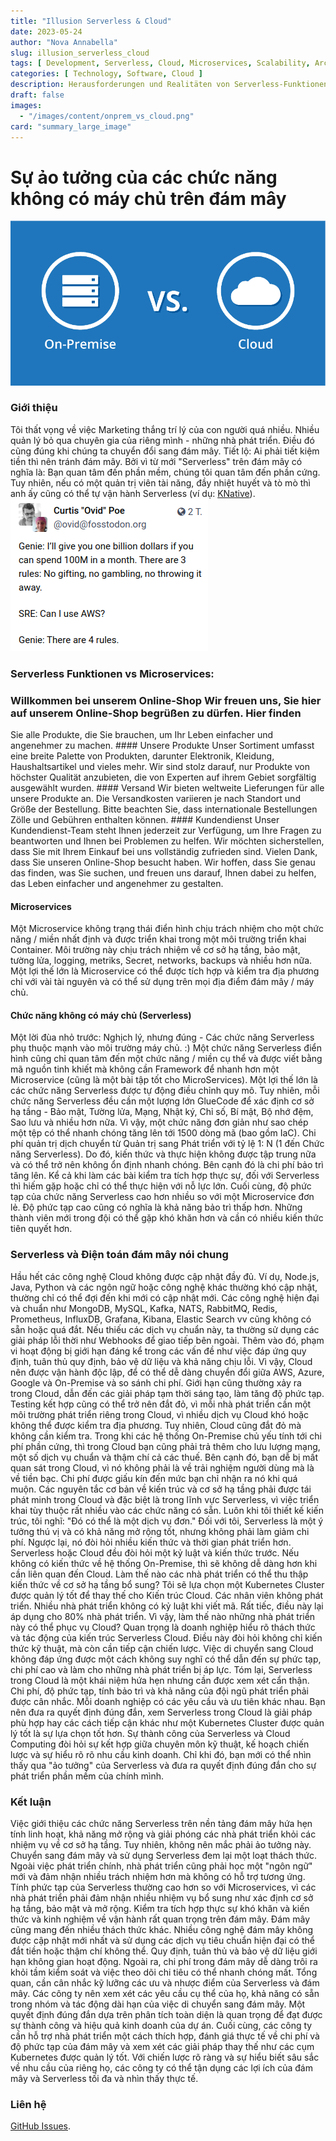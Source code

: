 ```yaml
---
title: "Illusion Serverless & Cloud"
date: 2023-05-24
author: "Nova Annabella"
slug: illusion_serverless_cloud
tags: [ Development, Serverless, Cloud, Microservices, Scalability, Architecture, Infrastructure ]
categories: [ Technology, Software, Cloud ]
description: Herausforderungen und Realitäten von Serverless-Funktionen in der Cloud. Wertvolle Einblicke für Unternehmen, die eine Migration zur Cloud in Erwägung ziehen
draft: false
images:
  - "/images/content/onprem_vs_cloud.png"
card: "summary_large_image"
---
```




# Sự ảo tưởng của các chức năng không có máy chủ trên đám mây

![aws_costs_twitter_1](/images/content/onprem_vs_cloud.png)

### Giới thiệu

Tôi thất vọng về việc Marketing thắng trí lý của con người quá nhiều. Nhiều quản lý bỏ qua chuyên gia của riêng mình -
những nhà phát triển. Điều đó cũng đúng khi chúng ta chuyển đổi sang đám mây. Tiết lộ: Ai phải tiết kiệm tiền thì nên
tránh đám mây. Bởi vì từ mới "Serverless" trên đám mây có nghĩa là: Bạn quan tâm đến phần mềm, chúng tôi quan tâm đến
phần cứng. Tuy nhiên, nếu có một quản trị viên tài năng, đầy nhiệt huyết và tò mò thì anh ấy cũng có thể tự vận hành
Serverless (ví dụ: [KNative](https://knative.dev)). ![aws_costs_twitter_1](/images/content/aws_costs_twitter_1.png)

### Serverless Funktionen vs Microservices:

### Willkommen bei unserem Online-Shop Wir freuen uns, Sie hier auf unserem Online-Shop begrüßen zu dürfen. Hier finden
Sie alle Produkte, die Sie brauchen, um Ihr Leben einfacher und angenehmer zu machen. #### Unsere Produkte Unser
Sortiment umfasst eine breite Palette von Produkten, darunter Elektronik, Kleidung, Haushaltsartikel und vieles mehr.
Wir sind stolz darauf, nur Produkte von höchster Qualität anzubieten, die von Experten auf ihrem Gebiet sorgfältig
ausgewählt wurden. #### Versand Wir bieten weltweite Lieferungen für alle unsere Produkte an. Die Versandkosten
variieren je nach Standort und Größe der Bestellung. Bitte beachten Sie, dass internationale Bestellungen Zölle und
Gebühren enthalten können. #### Kundendienst Unser Kundendienst-Team steht Ihnen jederzeit zur Verfügung, um Ihre
Fragen zu beantworten und Ihnen bei Problemen zu helfen. Wir möchten sicherstellen, dass Sie mit Ihrem Einkauf bei uns
vollständig zufrieden sind. Vielen Dank, dass Sie unseren Online-Shop besucht haben. Wir hoffen, dass Sie genau das
finden, was Sie suchen, und freuen uns darauf, Ihnen dabei zu helfen, das Leben einfacher und angenehmer zu gestalten.

#### Microservices

Một Microservice không trạng thái điển hình chịu trách nhiệm cho một chức năng / miền nhất định và được triển khai trong
một môi trường triển khai Container. Môi trường này chịu trách nhiệm về cơ sở hạ tầng, bảo mật, tường lửa, logging,
metriks, Secret, networks, backups và nhiều hơn nữa. Một lợi thế lớn là Microservice có thể được tích hợp và kiểm tra
địa phương chỉ với vài tài nguyên và có thể sử dụng trên mọi địa điểm đám mây / máy chủ.

#### Chức năng không có máy chủ (Serverless)

Một lời đùa nhỏ trước: Nghịch lý, nhưng đúng - Các chức năng Serverless phụ thuộc mạnh vào môi trường máy chủ. :) Một
chức năng Serverless điển hình cũng chỉ quan tâm đến một chức năng / miền cụ thể và được viết bằng mã nguồn tinh khiết
mà không cần Framework để nhanh hơn một Microservice (cũng là một bài tập tốt cho MicroServices). Một lợi thế lớn là các
chức năng Serverless được tự động điều chỉnh quy mô. Tuy nhiên, mỗi chức năng Serverless đều cần một lượng lớn GlueCode
để xác định cơ sở hạ tầng - Bảo mật, Tường lửa, Mạng, Nhật ký, Chỉ số, Bí mật, Bộ nhớ đệm, Sao lưu và nhiều hơn nữa. Vì
vậy, một chức năng đơn giản như sao chép một tệp có thể nhanh chóng tăng lên tới 1500 dòng mã (bao gồm IaC). Chi phí
quản trị dịch chuyển từ Quản trị sang Phát triển với tỷ lệ 1: N (1 đến Chức năng Serverless). Do đó, kiến thức và thực
hiện không được tập trung nữa và có thể trở nên không ổn định nhanh chóng. Bên cạnh đó là chi phí bảo trì tăng lên. Kể
cả khi làm các bài kiểm tra tích hợp thực sự, đối với Serverless thì hiếm gặp hoặc chỉ có thể thực hiện với nỗ lực lớn.
Cuối cùng, độ phức tạp của chức năng Serverless cao hơn nhiều so với một Microservice đơn lẻ. Độ phức tạp cao cũng có
nghĩa là khả năng bảo trì thấp hơn. Những thành viên mới trong đội có thể gặp khó khăn hơn và cần có nhiều kiến thức
tiên quyết hơn.

### Serverless và Điện toán đám mây nói chung

Hầu hết các công nghệ Cloud không được cập nhật đầy đủ. Ví dụ, Node.js, Java, Python và các ngôn ngữ hoặc công nghệ khác
thường khó cập nhật, thường chỉ có thể đợi đến khi mới có cập nhật mới. Các công nghệ hiện đại và chuẩn như MongoDB,
MySQL, Kafka, NATS, RabbitMQ, Redis, Prometheus, InfluxDB, Grafana, Kibana, Elastic Search vv cũng không có sẵn hoặc quá
đắt. Nếu thiếu các dịch vụ chuẩn này, ta thường sử dụng các giải pháp lỗi thời như Webhooks để giao tiếp bên ngoài. Thêm
vào đó, phạm vi hoạt động bị giới hạn đáng kể trong các vấn đề như việc đáp ứng quy định, tuân thủ quy định, bảo vệ dữ
liệu và khả năng chịu lỗi. Vì vậy, Cloud nên được vận hành độc lập, để có thể dễ dàng chuyển đổi giữa AWS, Azure,
Google và On-Premise và so sánh chi phí. Giới hạn cũng thường xảy ra trong Cloud, dẫn đến các giải pháp tạm thời sáng
tạo, làm tăng độ phức tạp. Testing kết hợp cũng có thể trở nên đắt đỏ, vì mỗi nhà phát triển cần một môi trường phát
triển riêng trong Cloud, vì nhiều dịch vụ Cloud khó hoặc không thể được kiểm tra địa phương. Tuy nhiên, Cloud cũng đắt
đỏ mà không cần kiểm tra. Trong khi các hệ thống On-Premise chủ yếu tính tới chi phí phần cứng, thì trong Cloud bạn cũng
phải trả thêm cho lưu lượng mạng, một số dịch vụ chuẩn và thậm chí cả các thuế. Bên cạnh đó, bạn dễ bị mất quan sát
trong Cloud, vì nó không phải là về trải nghiệm người dùng mà là về tiền bạc. Chi phí được giấu kín đến mức bạn chỉ nhận
ra nó khi quá muộn. Các nguyên tắc cơ bản về kiến trúc và cơ sở hạ tầng phải được tái phát minh trong Cloud và đặc biệt
là trong lĩnh vực Serverless, vì việc triển khai tùy thuộc rất nhiều vào các chức năng có sẵn. Luôn khi tôi thiết kế
kiến trúc, tôi nghĩ: "Đó có thể là một dịch vụ đơn." Đối với tôi, Serverless là một ý tưởng thú vị và có khả năng mở
rộng tốt, nhưng không phải làm giảm chi phí. Ngược lại, nó đòi hỏi nhiều kiến thức và thời gian phát triển hơn.
Serverless hoặc Cloud đều đòi hỏi một kỷ luật và kiến thức trước. Nếu không có kiến thức về hệ thống On-Premise, thì sẽ
không dễ dàng hơn khi cần liên quan đến Cloud. Làm thế nào các nhà phát triển có thể thu thập kiến thức về cơ sở hạ tầng
bổ sung? Tôi sẽ lựa chọn một Kubernetes Cluster được quản lý tốt để thay thế cho Kiến trúc Cloud. Các nhân viên không
phát triển. Nhiều nhà phát triển không có kỷ luật khi viết mã. Rất tiếc, điều này lại áp dụng cho 80% nhà phát triển. Vì
vậy, làm thế nào những nhà phát triển này có thể phục vụ Cloud? Quan trọng là doanh nghiệp hiểu rõ thách thức và tác
động của kiến trúc Serverless Cloud. Điều này đòi hỏi không chỉ kiến thức kỹ thuật, mà còn cần tiếp cận chiến lược. Việc
di chuyển sang Cloud không đáp ứng được một cách không suy nghĩ có thể dẫn đến sự phức tạp, chi phí cao và làm cho những
nhà phát triển bị áp lực. Tóm lại, Serverless trong Cloud là một khái niệm hứa hẹn nhưng cần được xem xét cẩn thận. Chi
phí, độ phức tạp, tính bảo trì và khả năng của đội ngũ phát triển phải được cân nhắc. Mỗi doanh nghiệp có các yêu cầu và
ưu tiên khác nhau. Bạn nên đưa ra quyết định đúng đắn, xem Serverless trong Cloud là giải pháp phù hợp hay các cách tiếp
cận khác như một Kubernetes Cluster được quản lý tốt là sự lựa chọn tốt hơn. Sự thành công của Serverless và Cloud
Computing đòi hỏi sự kết hợp giữa chuyên môn kỹ thuật, kế hoạch chiến lược và sự hiểu rõ rõ nhu cầu kinh doanh. Chỉ khi
đó, bạn mới có thể nhìn thấy qua "ảo tưởng" của Serverless và đưa ra quyết định đúng đắn cho sự phát triển phần mềm của
chính mình.

### Kết luận

Việc giới thiệu các chức năng Serverless trên nền tảng đám mây hứa hẹn tính linh hoạt, khả năng mở rộng và giải phóng
các nhà phát triển khỏi các nhiệm vụ về cơ sở hạ tầng. Tuy nhiên, không nên mắc phải ảo tưởng này. Chuyển sang đám mây
và sử dụng Serverless đem lại một loạt thách thức. Ngoài việc phát triển chính, nhà phát triển cũng phải học một "ngôn
ngữ" mới và đảm nhận nhiều trách nhiệm hơn mà không có hỗ trợ tương ứng. Tính phức tạp của Serverless thường cao hơn so
với Microservices, vì các nhà phát triển phải đảm nhận nhiều nhiệm vụ bổ sung như xác định cơ sở hạ tầng, bảo mật và mở
rộng. Kiểm tra tích hợp thực sự khó khăn và kiến thức và kinh nghiệm về vận hành rất quan trọng trên đám mây. Đám mây
cũng mang đến nhiều thách thức khác. Nhiều công nghệ đám mây không được cập nhật mới nhất và sử dụng các dịch vụ tiêu
chuẩn hiện đại có thể đắt tiền hoặc thậm chí không thể. Quy định, tuân thủ và bảo vệ dữ liệu giới hạn không gian hoạt
động. Ngoài ra, chi phí trong đám mây dễ dàng trôi ra khỏi tầm kiểm soát và việc theo dõi chi tiêu có thể nhanh chóng
mất. Tổng quan, cần cân nhắc kỹ lưỡng các ưu và nhược điểm của Serverless và đám mây. Các công ty nên xem xét các yêu
cầu cụ thể của họ, khả năng có sẵn trong nhóm và tác động dài hạn của việc di chuyển sang đám mây. Một quyết định đúng
đắn dựa trên phân tích toàn diện là quan trọng để đạt được sự thành công và hiệu quả kinh doanh của dự án. Cuối cùng,
các công ty cần hỗ trợ nhà phát triển một cách thích hợp, đánh giá thực tế về chi phí và độ phức tạp của đám mây và xem
xét các giải pháp thay thế như các cụm Kubernetes được quản lý tốt. Với chiến lược rõ ràng và sự hiểu biết sâu sắc về
nhu cầu của riêng họ, các công ty có thể tận dụng các lợi ích của đám mây và Serverless tối đa và nhìn thấy thực tế.

### Liên hệ

[GitHub Issues](https://github.com/NovaAnnabella/the_unspoken/issues/new/choose).
